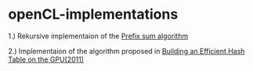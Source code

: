 # openCL-implementations

1.) Rekursive implementaion of the [Prefix sum algorithm](https://en.wikipedia.org/wiki/Prefix_sum)

2.) Implementaion of the algorithm proposed in [Building an Efficient Hash
Table on the GPU(2011)](https://github.com/Johannes0Horn/openCL-implementations/blob/main/Hashtable/Building%20an%20Efficient%20Hashtable.pdf)

